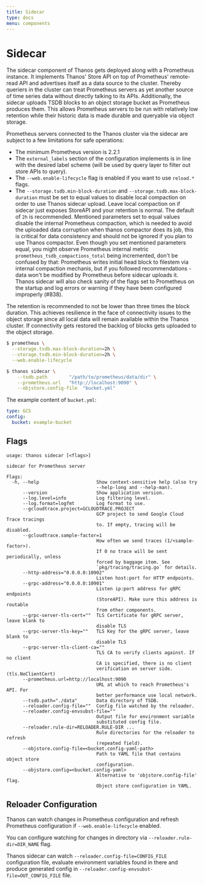 ```yaml
---
title: Sidecar
type: docs
menu: components
---
```


# Sidecar

The sidecar component of Thanos gets deployed along with a Prometheus instance. It implements Thanos' Store API on top of Prometheus' remote-read API and advertises itself as a data source to the cluster. Thereby queriers in the cluster can treat Prometheus servers as yet another source of time series data without directly talking to its APIs.
Additionally, the sidecar uploads TSDB blocks to an object storage bucket as Prometheus produces them. This allows Prometheus servers to be run with relatively low retention while their historic data is made durable and queryable via object storage.

Prometheus servers connected to the Thanos cluster via the sidecar are subject to a few limitations for safe operations:

* The minimum Prometheus version is 2.2.1
* The `external_labels` section of the configuration implements is in line with the desired label scheme (will be used by query layer to filter out store APIs to query).
* The `--web.enable-lifecycle` flag is enabled if you want to use `reload.*` flags.
* The `--storage.tsdb.min-block-duration` and `--storage.tsdb.max-block-duration` must be set to equal values to disable local compaction on order to use Thanos sidecar upload. Leave local compaction on if sidecar just exposes StoreAPI and your retention is normal. The default of `2h` is recommended. 
  Mentioned parameters set to equal values disable the internal Prometheus compaction, which is needed to avoid the uploaded data corruption when thanos compactor does its job, this is critical for data consistency and should not be ignored if you plan to use Thanos compactor. Even though you set mentioned parameters equal, you might observe Prometheus internal metric `prometheus_tsdb_compactions_total` being incremented, don't be confused by that: Prometheus writes initial head block to filestem via internal compaction mechanis, but if you followed recommendations - data won't be modified by Prometheus before sidecar uploads it. Thanos sidecar will also check sanity of the flags set to Prometheus on the startup and log errors or warning if they have been configured improperly (#838).

The retention is recommended to not be lower than three times the block duration. This achieves resilience in the face of connectivity issues
to the object storage since all local data will remain available within the Thanos cluster. If connectivity gets restored the backlog of blocks gets uploaded to the object storage.

```bash
$ prometheus \
  --storage.tsdb.max-block-duration=2h \
  --storage.tsdb.min-block-duration=2h \
  --web.enable-lifecycle
```

```bash
$ thanos sidecar \
    --tsdb.path        "/path/to/prometheus/data/dir" \
    --prometheus.url   "http://localhost:9090" \
    --objstore.config-file  "bucket.yml"
```

The example content of `bucket.yml`:

```yaml
type: GCS
config:
  bucket: example-bucket
```

## Flags

[embedmd]:# (flags/sidecar.txt $)
```$
usage: thanos sidecar [<flags>]

sidecar for Prometheus server

Flags:
  -h, --help                     Show context-sensitive help (also try
                                 --help-long and --help-man).
      --version                  Show application version.
      --log.level=info           Log filtering level.
      --log.format=logfmt        Log format to use.
      --gcloudtrace.project=GCLOUDTRACE.PROJECT
                                 GCP project to send Google Cloud Trace tracings
                                 to. If empty, tracing will be disabled.
      --gcloudtrace.sample-factor=1
                                 How often we send traces (1/<sample-factor>).
                                 If 0 no trace will be sent periodically, unless
                                 forced by baggage item. See
                                 `pkg/tracing/tracing.go` for details.
      --http-address="0.0.0.0:10902"
                                 Listen host:port for HTTP endpoints.
      --grpc-address="0.0.0.0:10901"
                                 Listen ip:port address for gRPC endpoints
                                 (StoreAPI). Make sure this address is routable
                                 from other components.
      --grpc-server-tls-cert=""  TLS Certificate for gRPC server, leave blank to
                                 disable TLS
      --grpc-server-tls-key=""   TLS Key for the gRPC server, leave blank to
                                 disable TLS
      --grpc-server-tls-client-ca=""
                                 TLS CA to verify clients against. If no client
                                 CA is specified, there is no client
                                 verification on server side. (tls.NoClientCert)
      --prometheus.url=http://localhost:9090
                                 URL at which to reach Prometheus's API. For
                                 better performance use local network.
      --tsdb.path="./data"       Data directory of TSDB.
      --reloader.config-file=""  Config file watched by the reloader.
      --reloader.config-envsubst-file=""
                                 Output file for environment variable
                                 substituted config file.
      --reloader.rule-dir=RELOADER.RULE-DIR ...
                                 Rule directories for the reloader to refresh
                                 (repeated field).
      --objstore.config-file=<bucket.config-yaml-path>
                                 Path to YAML file that contains object store
                                 configuration.
      --objstore.config=<bucket.config-yaml>
                                 Alternative to 'objstore.config-file' flag.
                                 Object store configuration in YAML.

```

## Reloader Configuration

Thanos can watch changes in Prometheus configuration and refresh Prometheus configuration if `--web.enable-lifecycle` enabled.

You can configure watching for changes in directory via `--reloader.rule-dir=DIR_NAME` flag.

Thanos sidecar can watch `--reloader.config-file=CONFIG_FILE` configuration file, evaluate environment variables found in there and produce generated config in `--reloader.config-envsubst-file=OUT_CONFIG_FILE` file.
